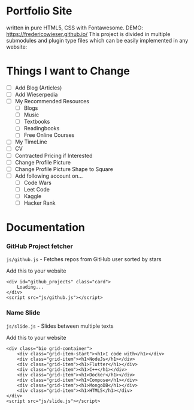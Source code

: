 # Portfolio Site

written in pure HTML5, CSS with Fontawesome.
DEMO: https://fredericowieser.github.io/
This project is divided in multiple submodules and plugin type files which can be easily implemented in any website:


# Things I want to Change
- [ ] Add Blog (Articles)
- [ ] Add Wieserpedia
- [ ] My Recommended Resources
	- [ ] Blogs
	- [ ] Music
	- [ ] Textbooks
	- [ ] Readingbooks
	- [ ] Free Online Courses
- [ ] My TimeLine
- [ ] CV
- [ ] Contracted Pricing if Interested
- [ ] Change Profile Picture
- [ ] Change Profile Picture Shape to Square
- [ ] Add following account on...
	- [ ] Code Wars
	- [ ] Leet Code
	- [ ] Kaggle
	- [ ] Hacker Rank

# Documentation
### GitHub Project fetcher

`js/github.js` - Fetches repos from GitHub user sorted by stars

Add this to your website

    <div id="github_projects" class="card">
        Loading...
    </div>
    <script src="js/github.js"></script>

### Name Slide

`js/slide.js` - Slides between multiple texts

Add this to your website

    <div class="bio grid-container">
        <div class="grid-item-start"><h1>I code with</h1></div>
        <div class="grid-item"><h1>NodeJs</h1></div>
        <div class="grid-item"><h1>Flutter</h1></div>
        <div class="grid-item"><h1>C++</h1></div>
        <div class="grid-item"><h1>Docker</h1></div>
        <div class="grid-item"><h1>Compose</h1></div>
        <div class="grid-item"><h1>MongoDB</h1></div>
        <div class="grid-item"><h1>HTML5</h1></div>
    </div>
    <script src="js/slide.js"></script>
